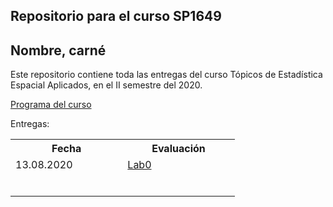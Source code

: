 ## Repositorio para el curso SP1649
## Nombre, carné

Este repositorio contiene toda las entregas del curso Tópicos de Estadística Espacial Aplicados, en el II semestre del 2020.

[Programa del curso](https://malfaro2.github.io/SP1649-II20/SP1649-Espacial.pdf)

Entregas:

<table style="width:100%">
  <tr>
    <th width="30%"> Fecha </th>
    <th width="30%">  Evaluación </th>
  </tr>
  <tr>
    <td width="30%"> 13.08.2020 </td>
    <td width="30%"> <a href="Lab0.md">Lab0</a>  </td>
  </tr>
    <tr>
    <td width="30%">    </td>
    <td width="30%">    </td>
  </tr>
    <tr>
    <td width="30%">    </td>
    <td width="30%">    </td>
  </tr>
    <tr>
    <td width="30%">   </td>
    <td width="30%">   </td>
  </tr>
    <tr>
    <td width="30%">   </td>
    <td width="30%">   </td>
  </tr>
    <tr>
    <td width="30%">   </td>
    <td width="30%">   </td>
  </tr>
    <tr>
    <td width="30%">   </td>
    <td width="30%">   </td>
  </tr>
  
</table>
